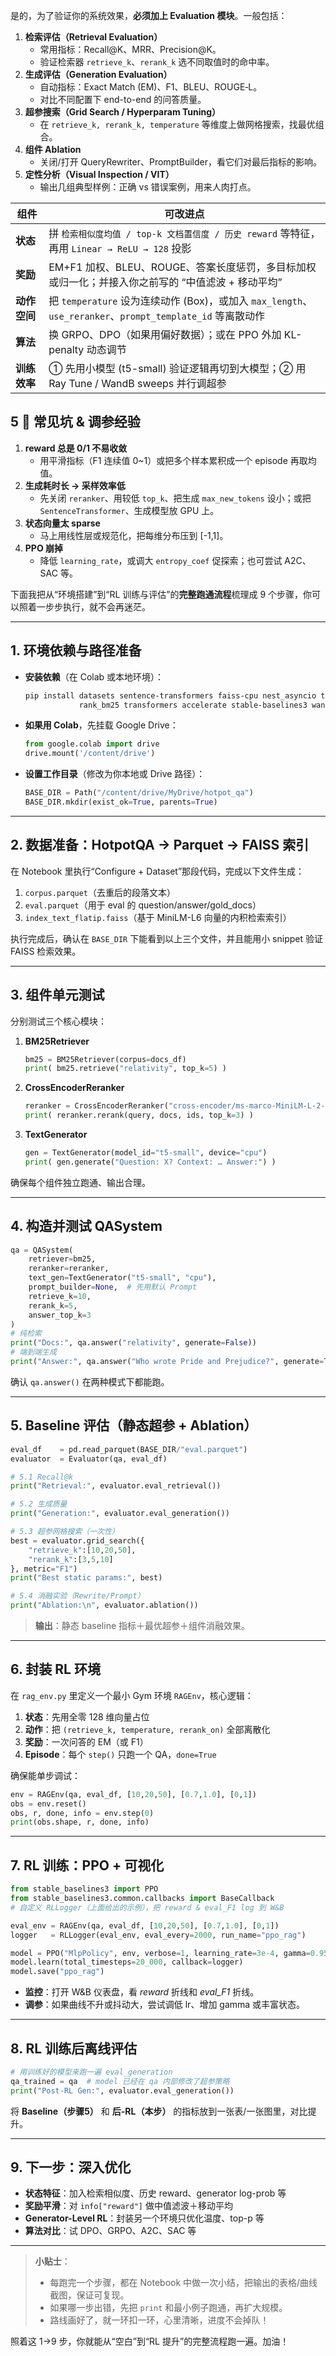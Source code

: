 是的，为了验证你的系统效果，**必须加上 Evaluation 模块**。一般包括：

1. **检索评估（Retrieval Evaluation）**
   - 常用指标：Recall@K、MRR、Precision@K。
   - 验证检索器 `retrieve_k`、`rerank_k` 选不同取值时的命中率。
2. **生成评估（Generation Evaluation）**
   - 自动指标：Exact Match (EM)、F1、BLEU、ROUGE‐L。
   - 对比不同配置下 end-to-end 的问答质量。
3. **超参搜索（Grid Search / Hyperparam Tuning）**
   - 在 `retrieve_k, rerank_k, temperature` 等维度上做网格搜索，找最优组合。
4. **组件 Ablation**
   - 关闭/打开 QueryRewriter、PromptBuilder，看它们对最后指标的影响。
5. **定性分析（Visual Inspection / VIT）**
   - 输出几组典型样例：正确 vs 错误案例，用来人肉打点。





| 组件         | 可改进点                                                     |
| ------------ | ------------------------------------------------------------ |
| **状态**     | 拼 `检索相似度均值 / top-k 文档置信度 / 历史 reward` 等特征，再用 `Linear → ReLU → 128` 投影 |
| **奖励**     | EM+F1 加权、BLEU、ROUGE、答案长度惩罚，多目标加权或归一化；并接入你之前写的 “中值滤波 + 移动平均” |
| **动作空间** | 把 `temperature` 设为连续动作 (Box)，或加入 `max_length`、`use_reranker`、`prompt_template_id` 等离散动作 |
| **算法**     | 换 GRPO、DPO（如果用偏好数据）；或在 PPO 外加 KL-penalty 动态调节 |
| **训练效率** | ① 先用小模型 (t5-small) 验证逻辑再切到大模型；② 用 Ray Tune / WandB sweeps 并行调超参 |

## 5 ️⃣ 常见坑 & 调参经验

1. **reward 总是 0/1 不易收敛**
   - 用平滑指标（F1 连续值 0~1）或把多个样本累积成一个 episode 再取均值。
2. **生成耗时长 → 采样效率低**
   - 先关闭 `reranker`、用较低 `top_k`、把生成 `max_new_tokens` 设小；或把 `SentenceTransformer`、生成模型放 GPU 上。
3. **状态向量太 sparse**
   - 马上用线性层或规范化，把每维分布压到 [-1,1]。
4. **PPO 崩掉**
   - 降低 `learning_rate`，或调大 `entropy_coef` 促探索；也可尝试 A2C、SAC 等。







下面我把从“环境搭建”到“RL 训练与评估”的**完整跑通流程**梳理成 9 个步骤，你可以照着一步步执行，就不会再迷茫。

---

## 1. 环境依赖与路径准备

* **安装依赖**（在 Colab 或本地环境）：

  ```bash
  pip install datasets sentence-transformers faiss-cpu nest_asyncio tqdm evaluate \
              rank_bm25 transformers accelerate stable-baselines3 wandb
  ```
* **如果用 Colab**，先挂载 Google Drive：

  ```python
  from google.colab import drive
  drive.mount('/content/drive')
  ```
* **设置工作目录**（修改为你本地或 Drive 路径）：

  ```python
  BASE_DIR = Path("/content/drive/MyDrive/hotpot_qa")
  BASE_DIR.mkdir(exist_ok=True, parents=True)
  ```

---

## 2. 数据准备：HotpotQA → Parquet → FAISS 索引

在 Notebook 里执行“Configure + Dataset”那段代码，完成以下文件生成：

1. `corpus.parquet`（去重后的段落文本）
2. `eval.parquet`（用于 eval 的 question/answer/gold\_docs）
3. `index_text_flatip.faiss`（基于 MiniLM-L6 向量的内积检索索引）

执行完成后，确认在 `BASE_DIR` 下能看到以上三个文件，并且能用小 snippet 验证 FAISS 检索效果。

---

## 3. 组件单元测试

分别测试三个核心模块：

1. **BM25Retriever**

   ```python
   bm25 = BM25Retriever(corpus=docs_df)
   print( bm25.retrieve("relativity", top_k=5) )
   ```
2. **CrossEncoderReranker**

   ```python
   reranker = CrossEncoderReranker("cross-encoder/ms-marco-MiniLM-L-2-v2")
   print( reranker.rerank(query, docs, ids, top_k=3) )
   ```
3. **TextGenerator**

   ```python
   gen = TextGenerator(model_id="t5-small", device="cpu")
   print( gen.generate("Question: X? Context: … Answer:") )
   ```

确保每个组件独立跑通、输出合理。

---

## 4. 构造并测试 QASystem

```python
qa = QASystem(
    retriever=bm25,
    reranker=reranker,
    text_gen=TextGenerator("t5-small", "cpu"),
    prompt_builder=None,  # 先用默认 Prompt
    retrieve_k=10,
    rerank_k=5,
    answer_top_k=3
)
# 纯检索
print("Docs:", qa.answer("relativity", generate=False))
# 端到端生成
print("Answer:", qa.answer("Who wrote Pride and Prejudice?", generate=True))
```

确认 `qa.answer()` 在两种模式下都能跑。

---

## 5. Baseline 评估（静态超参 + Ablation）

```python
eval_df    = pd.read_parquet(BASE_DIR/"eval.parquet")
evaluator  = Evaluator(qa, eval_df)

# 5.1 Recall@k
print("Retrieval:", evaluator.eval_retrieval())

# 5.2 生成质量
print("Generation:", evaluator.eval_generation())

# 5.3 超参网格搜索（一次性）
best = evaluator.grid_search({
    "retrieve_k":[10,20,50],
    "rerank_k":[3,5,10]
}, metric="F1")
print("Best static params:", best)

# 5.4 消融实验（Rewrite/Prompt）
print("Ablation:\n", evaluator.ablation())
```

> **输出**：静态 baseline 指标＋最优超参＋组件消融效果。

---

## 6. 封装 RL 环境

在 `rag_env.py` 里定义一个最小 Gym 环境 `RAGEnv`，核心逻辑：

1. **状态**：先用全零 128 维向量占位
2. **动作**：把 `(retrieve_k, temperature, rerank_on)` 全部离散化
3. **奖励**：一次问答的 EM（或 F1）
4. **Episode**：每个 `step()` 只跑一个 QA，`done=True`

确保能单步调试：

```python
env = RAGEnv(qa, eval_df, [10,20,50], [0.7,1.0], [0,1])
obs = env.reset()
obs, r, done, info = env.step(0)
print(obs.shape, r, done, info)
```

---

## 7. RL 训练：PPO + 可视化

```python
from stable_baselines3 import PPO
from stable_baselines3.common.callbacks import BaseCallback
# 自定义 RLLogger（上面给出的示例），把 reward & eval_F1 log 到 W&B

eval_env = RAGEnv(qa, eval_df, [10,20,50], [0.7,1.0], [0,1])
logger   = RLLogger(eval_env, eval_every=2000, run_name="ppo_rag")

model = PPO("MlpPolicy", env, verbose=1, learning_rate=3e-4, gamma=0.95)
model.learn(total_timesteps=20_000, callback=logger)
model.save("ppo_rag")
```

* **监控**：打开 W\&B 仪表盘，看 *reward* 折线和 *eval\_F1* 折线。
* **调参**：如果曲线不升或抖动大，尝试调低 lr、增加 gamma 或丰富状态。

---

## 8. RL 训练后离线评估

```python
# 用训练好的模型来跑一遍 eval_generation
qa_trained = qa  # model 已经在 qa 内部修改了超参策略
print("Post-RL Gen:", evaluator.eval_generation())
```

将 **Baseline（步骤5）** 和 **后-RL（本步）** 的指标放到一张表/一张图里，对比提升。

---

## 9. 下一步：深入优化

* **状态特征**：加入检索相似度、历史 reward、generator log-prob 等
* **奖励平滑**：对 `info["reward"]` 做中值滤波＋移动平均
* **Generator-Level RL**：封装另一个环境只优化温度、top-p 等
* **算法对比**：试 DPO、GRPO、A2C、SAC 等

---

> **小贴士**：
>
> * 每跑完一个步骤，都在 Notebook 中做一次小结，把输出的表格/曲线截图，保证可复现。
> * 如果哪一步出错，先把 `print` 和最小例子跑通，再扩大规模。
> * 路线画好了，就一环扣一环，心里清晰，进度不会掉队！

照着这 1→9 步，你就能从“空白”到“RL 提升”的完整流程跑一遍。加油！